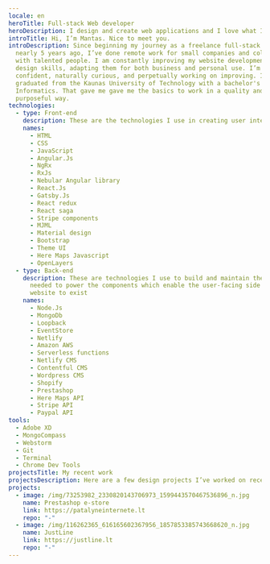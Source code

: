 ```yaml
---
locale: en
heroTitle: Full-stack Web developer
heroDescription: I design and create web applications and I love what I do
introTitle: Hi, I’m Mantas. Nice to meet you.
introDescription: Since beginning my journey as a freelance full-stack developer
  nearly 5 years ago, I’ve done remote work for small companies and collaborated
  with talented people. I am constantly improving my website development and
  design skills, adapting them for both business and personal use. I’m
  confident, naturally curious, and perpetually working on improving. I have
  graduated from the Kaunas University of Technology with a bachelor's degree in
  Informatics. That gave me gave me the basics to work in a quality and
  purposeful way.
technologies:
  - type: Front-end
    description: These are the technologies I use in creating user interfaces
    names:
      - HTML
      - CSS
      - JavaScript
      - Angular.Js
      - NgRx
      - RxJs
      - Nebular Angular library
      - React.Js
      - Gatsby.Js
      - React redux
      - React saga
      - Stripe components
      - MJML
      - Material design
      - Bootstrap
      - Theme UI
      - Here Maps Javascript
      - OpenLayers
  - type: Back-end
    description: These are technologies I use to build and maintain the technology
      needed to power the components which enable the user-facing side of the
      website to exist
    names:
      - Node.Js
      - MongoDb
      - Loopback
      - EventStore
      - Netlify
      - Amazon AWS
      - Serverless functions
      - Netlify CMS
      - Contentful CMS
      - Wordpress CMS
      - Shopify
      - Prestashop
      - Here Maps API
      - Stripe API
      - Paypal API
tools:
  - Adobe XD
  - MongoCompass
  - Webstorm
  - Git
  - Terminal
  - Chrome Dev Tools
projectsTitle: My recent work
projectsDescription: Here are a few design projects I’ve worked on recently.
projects:
  - image: /img/73253982_2330820143706973_1599443570467536896_n.jpg
    name: Prestashop e-store
    link: https://patalyneinternete.lt
    repo: "-"
  - image: /img/116262365_616165602367956_1857853385743668620_n.jpg
    name: JustLine
    link: https://justline.lt
    repo: "-"
---
```

